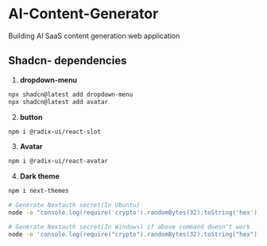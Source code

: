 # AI-Content-Generator

Building AI SaaS content generation web application

## Shadcn- dependencies

1. **dropdown-menu**

```bash
npx shadcn@latest add dropdown-menu
npx shadcn@latest add avatar

```

2. **button**

```bash
npm i @radix-ui/react-slot
```

3. **Avatar**

```bash
npm i @radix-ui/react-avatar
```

4. **Dark theme**

```bash
npm i next-themes
```

```bash
# Generate Nextauth secret(In Ubuntu)
node -e "console.log(require('crypto').randomBytes(32).toString('hex'))"

# Generate Nextauth secret(In Windows) if above command doesn't work
node -e 'console.log(require("crypto").randomBytes(32).toString("hex"))'

```
